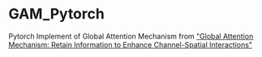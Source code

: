 # GAM_Pytorch
Pytorch Implement of Global Attention Mechanism from ["Global Attention Mechanism: Retain Information to Enhance Channel-Spatial Interactions"](https://arxiv.org/abs/2112.05561)
